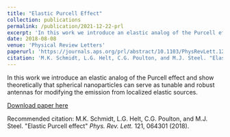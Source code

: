 ```yaml
---
title: "Elastic Purcell Effect"
collection: publications
permalink: /publication/2021-12-22-prl
excerpt: 'In this work we introduce an elastic analog of the Purcell effect and show theoretically that spherical nanoparticles can serve as tunable and robust antennas for modifying the emission from localized elastic sources.'
date: 2018-08-08
venue: 'Physical Review Letters'
paperurl: 'https://journals.aps.org/prl/abstract/10.1103/PhysRevLett.121.064301'
citation: 'M.K. Schmidt, L.G. Helt, C.G. Poulton, and M.J. Steel. "Elastic Purcell effect" <i>Phys. Rev. Lett.</i> 121, 064301 (2018).'
---
```

In this work we introduce an elastic analog of the Purcell effect and show theoretically that spherical nanoparticles can serve as tunable and robust antennas for modifying the emission from localized elastic sources.

[Download paper here](http://academicpages.github.io/files/PhysRevLett.121.064301.pdf)

Recommended citation: M.K. Schmidt, L.G. Helt, C.G. Poulton, and M.J. Steel. "Elastic Purcell effect" <i>Phys. Rev. Lett.</i> 121, 064301 (2018).